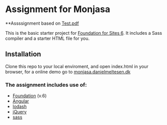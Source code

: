 # Assignment for Monjasa

**Assssignment based on [Test.pdf](http://hr.monjasa.com/webdeveloper/Test.pdf)

This is the basic starter project for [Foundation for Sites 6](http://foundation.zurb.com/sites). It includes a Sass compiler and a starter HTML file for you.

## Installation

Clone this repo to your local enviroment, and open index.html in your browser, for a online demo go to [monjasa.danielmeltesen.dk](http://monjasa.danielmeltesen.dk/)

### The assignment includes use of:

- [Foundation](http://foundation.zurb.com/) (v.6)
- [Angular](https://angularjs.org/)
- [lodash](https://lodash.com/docs)
- [jQuery](https://jquery.com/)
- [sass](http://sass-lang.com/)
